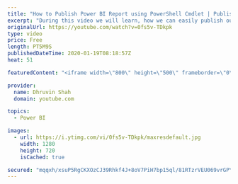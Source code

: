 ```yaml
---
title: "How to Publish Power BI Report using PowerShell Cmdlet | Publish Power BI report using PowerShell"
excerpt: "During this video we will learn, how we can easily publish our Power BI report using PowerShell command. This is a very easy technique to publish our Power BI reports to our workspaces.  In this video, first we will publish our Power BI report to My Workspace using the PowerShell command. After that"
originalUrl: https://youtube.com/watch?v=0fs5v-TDkpk
type: video
price: Free
length: PT5M9S
publishedDateTime: 2020-01-19T08:18:57Z
heat: 51

featuredContent: "<iframe width=\"800\" height=\"500\" frameborder=\"0\" src=\"https://www.youtube.com/embed/0fs5v-TDkpk\" allow=\"accelerometer; autoplay; encrypted-media; gyroscope; picture-in-picture\" allowfullscreen></iframe>"

provider:
  name: Dhruvin Shah
  domain: youtube.com

topics:
  - Power BI

images:
  - url: https://i.ytimg.com/vi/0fs5v-TDkpk/maxresdefault.jpg
    width: 1280
    height: 720
    isCached: true

secured: "mqqxh/xsuP5RgCKXOzCJ39Rhkf4J+8oV7PiH7bp15ql/81RTzrVEU069vrGPY6oz1L7ohs8cCZKvwfFxHOVHxUGmYzqR0zLa50C/cqE8KB7xsWz0kziqaLj76iPhWZI4ApWxzDRfwoaIX5ur8t1ya1/FMh2v7z7w+ZnKykL3417k4rx///9IHDbScFo2AtTFkeHa6rNi7I04s4uQavCAEaJs8glEa3HsddNxixKYLgT9O5QqY8kIOJysRvJwIGKDbOdtC5UjhCGlR9B5TuoGP9yhKO5M9t36sNERLEC1gJRwzn6Hg4NN4cKxHol/A80v0derqUaI6LQsFwXvRyftQplz+lz83iRp6RduGXZSruRfVzZTl7XxqFv4MErzSy19GT6wryA74Cyg4/xGQw6cIFXhGAydiQatR4Fp6d2KDyE=;+rSkbEuUzDZtPhoNbZWLEw=="
---
```



